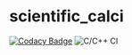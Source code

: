 # scientific_calci

[![Codacy Badge](https://api.codacy.com/project/badge/Grade/220d6bb2e4e841ecbfa85b093e1fd474)](https://app.codacy.com/manual/99002644/scientific_calci?utm_source=github.com&utm_medium=referral&utm_content=99002644/scientific_calci&utm_campaign=Badge_Grade_Dashboard)
![C/C++ CI](https://github.com/99002644/scientific_calci/workflows/C/C++%20CI/badge.svg?branch=master)
